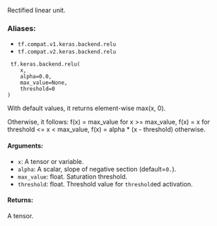 
Rectified linear unit.
### Aliases:
- `tf.compat.v1.keras.backend.relu`
- `tf.compat.v2.keras.backend.relu`

```
 tf.keras.backend.relu(
    x,
    alpha=0.0,
    max_value=None,
    threshold=0
)
```

With default values, it returns element-wise max(x, 0).

Otherwise, it follows: f(x) = max_value for x >= max_value, f(x) = x for threshold <= x < max_value, f(x) = alpha * (x - threshold) otherwise.
#### Arguments:
- `x`: A tensor or variable.
- `alpha`: A scalar, slope of negative section (default=`0.`).
- `max_value`: float. Saturation threshold.
- `threshold`: float. Threshold value for `threshold`ed activation.
#### Returns:

A tensor.
